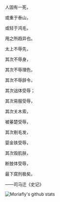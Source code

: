人固有一死，

或重于泰山，

或轻于鸿毛，

用之所趋异也。


太上不辱先，

其次不辱身，

其次不辱理色，

其次不辱辞令，

其次诎体受辱；

其次易服受辱，

其次关木索，

被菙楚受辱，

其次剔毛发，

婴金铁受辱，

其次毁肌肤，

断肢体受辱，

最下腐刑极矣。

——司马迁《史记》

![Moriafly's github stats](https://github-readme-stats.vercel.app/api?username=zwrmkmswlbbf&count_private=false&show_icons=true&&bg_color=30,165880,169c5a&title_color=fff&text_color=fff)

<!---
zwrmkmswlbbf/zwrmkmswlbbf is a ✨ special ✨ repository because its `README.md` (this file) appears on your GitHub profile.
You can click the Preview link to take a look at your changes.
--->
